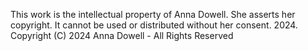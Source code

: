 This work is the intellectual property of Anna Dowell. She asserts her copyright. It cannot be used or distributed without her consent. 2024.
Copyright (C) 2024 Anna Dowell - All Rights Reserved

